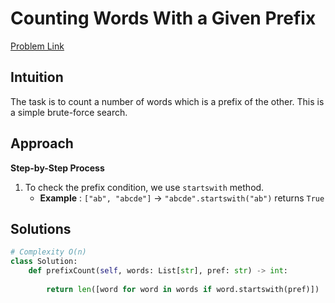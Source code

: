 **Counting Words With a Given Prefix**
=
[Problem Link](https://leetcode.com/problems/counting-words-with-a-given-prefix/description)

## Intuition
The task is to count a number of words which is a prefix of the other. This is a simple brute-force search.

## Approach
**Step-by-Step Process**

1. To check the prefix condition, we use `startswith` method.
    - **Example** : `["ab", "abcde"]` -> `"abcde".startswith("ab")` returns `True`
  
## Solutions
```python
# Complexity O(n)
class Solution:
    def prefixCount(self, words: List[str], pref: str) -> int:
        
        return len([word for word in words if word.startswith(pref)])
```
